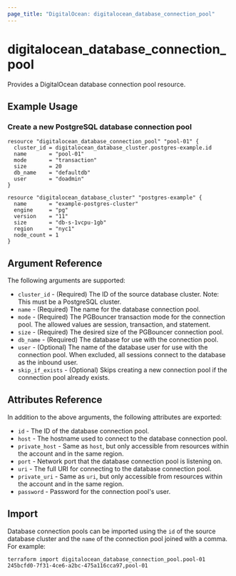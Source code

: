 ```yaml
---
page_title: "DigitalOcean: digitalocean_database_connection_pool"
---
```


# digitalocean\_database\_connection\_pool

Provides a DigitalOcean database connection pool resource.

## Example Usage

### Create a new PostgreSQL database connection pool
```hcl
resource "digitalocean_database_connection_pool" "pool-01" {
  cluster_id = digitalocean_database_cluster.postgres-example.id
  name       = "pool-01"
  mode       = "transaction"
  size       = 20
  db_name    = "defaultdb"
  user       = "doadmin"
}

resource "digitalocean_database_cluster" "postgres-example" {
  name       = "example-postgres-cluster"
  engine     = "pg"
  version    = "11"
  size       = "db-s-1vcpu-1gb"
  region     = "nyc1"
  node_count = 1
}
```

## Argument Reference

The following arguments are supported:

* `cluster_id` - (Required) The ID of the source database cluster. Note: This must be a PostgreSQL cluster.
* `name` - (Required) The name for the database connection pool.
* `mode` - (Required) The PGBouncer transaction mode for the connection pool. The allowed values are session, transaction, and statement.
* `size` - (Required) The desired size of the PGBouncer connection pool.
* `db_name` - (Required) The database for use with the connection pool.
* `user` - (Optional) The name of the database user for use with the connection pool. When excluded, all sessions connect to the database as the inbound user.
* `skip_if_exists` - (Optional) Skips creating a new connection pool if the connection pool already exists.

## Attributes Reference

In addition to the above arguments, the following attributes are exported:

* `id` - The ID of the database connection pool.
* `host` - The hostname used to connect to the database connection pool.
* `private_host` - Same as `host`, but only accessible from resources within the account and in the same region.
* `port` - Network port that the database connection pool is listening on.
* `uri` - The full URI for connecting to the database connection pool.
* `private_uri` - Same as `uri`, but only accessible from resources within the account and in the same region.
* `password` - Password for the connection pool's user.

## Import

Database connection pools can be imported using the `id` of the source database cluster
and the `name` of the connection pool joined with a comma. For example:

```
terraform import digitalocean_database_connection_pool.pool-01 245bcfd0-7f31-4ce6-a2bc-475a116cca97,pool-01
```
